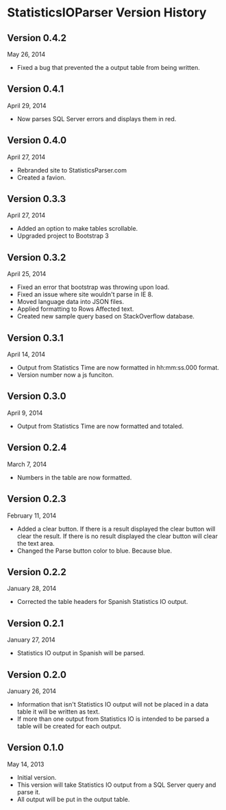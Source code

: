 # StatisticsIOParser Version History #

## Version 0.4.2 ##
May 26, 2014

- Fixed a bug that prevented the a output table from being written.

## Version 0.4.1 ##
April 29, 2014

- Now parses SQL Server errors and displays them in red.

## Version 0.4.0 ##
April 27, 2014

- Rebranded site to StatisticsParser.com
- Created a favion.

## Version 0.3.3 ##
April 27, 2014

- Added an option to make tables scrollable.
- Upgraded project to Bootstrap 3

## Version 0.3.2 ##
April 25, 2014

- Fixed an error that bootstrap was throwing upon load.
- Fixed an issue where site wouldn't parse in IE 8.
- Moved language data into JSON files.
- Applied formatting to Rows Affected text.
- Created new sample query based on StackOverflow database.

## Version 0.3.1 ##
April 14, 2014

- Output from Statistics Time are now formatted in hh:mm:ss.000 format.
- Version number now a js funciton.

## Version 0.3.0 ##
April 9, 2014

- Output from Statistics Time are now formatted and totaled.

## Version 0.2.4 ##
March 7, 2014

- Numbers in the table are now formatted.

## Version 0.2.3 ##
February 11, 2014

- Added a clear button. If there is a result displayed the clear button will clear the result. If there is no result displayed the clear button will clear the text area.
- Changed the Parse button color to blue. Because blue. 

## Version 0.2.2 ##
January 28, 2014

- Corrected the table headers for Spanish Statistics IO output. 

## Version 0.2.1 ##
January 27, 2014

- Statistics IO output in Spanish will be parsed. 

## Version 0.2.0 ##
January 26, 2014

- Information that isn't Statistics IO output will not be placed in a data table it will be written as text. 
- If more than one output from Statistics IO is intended to be parsed a table will be created for each output.

## Version 0.1.0 ##
May 14, 2013

- Initial version. 
- This version will take Statistics IO output from a SQL Server query and parse it. 
- All output will be put in the output table.
